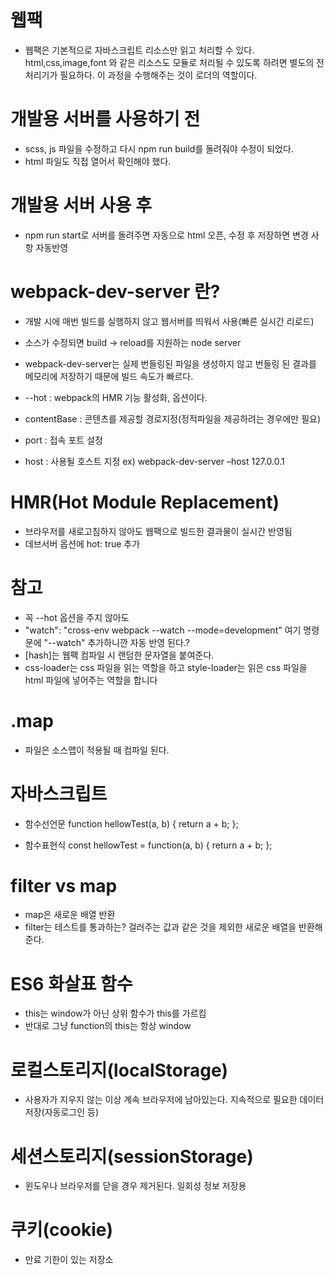 # 웹팩
- 웹팩은 기본적으로 자바스크립트 리소스만 읽고 처리할 수 있다. html,css,image,font 와 같은 리소스도 모듈로 처리될 수 있도록 하려면 
 별도의 전처리기가 필요하다. 이 과정을 수행해주는 것이 로더의 역할이다. 
 
# 개발용 서버를 사용하기 전
- scss, js 파일을 수정하고 다시 npm run build를 돌려줘야 수정이 되었다.
- html 파일도 직접 열어서 확인해야 했다.

# 개발용 서버 사용 후
- npm run start로 서버를 돌려주면 자동으로 html 오픈, 수정 후 저장하면 변경 사항 자동반영

# webpack-dev-server 란?
- 개발 시에 매번 빌드를 실행하지 않고 웹서버를 띄워서 사용(빠른 실시간 리로드)
- 소스가 수정되면 build -> reload를 지원하는 node server
- webpack-dev-server는 실제 번들링된 파일을 생성하지 않고 번들링 된 결과를 메모리에 저장하기 때문에 빌드 속도가 빠르다.

- --hot : webpack의 HMR 기능 활성화, 옵션이다.
- contentBase : 콘텐츠를 제공할 경로지정(정적파일을 제공하려는 경우에만 필요)
- port : 접속 포트 설정
- host : 사용될 호스트 지정 ex) webpack-dev-server –host 127.0.0.1

# HMR(Hot Module Replacement)
- 브라우저를 새로고침하지 않아도 웹팩으로 빌드한 결과물이 실시간 반영됨
- 데브서버 옵션에 hot: true 추가

# 참고
- 꼭 --hot 옵션을 주지 않아도 
- "watch": "cross-env webpack --watch --mode=development" 여기 명령문에 "--watch" 추가하니깐 자동 반영 된다.? 
- [hash]는 웹팩 컴파일 시 랜덤한 문자열을 붙여준다.
- css-loader는 css 파일을 읽는 역할을 하고 style-loader는 읽은 css 파일을 html 파일에 넣어주는 역할을 합니다

# .map 
- 파일은 소스맵이 적용될 때 컴파일 된다.

# 자바스크립트
- 함수선언문
function hellowTest(a, b) {
    return a + b;
};

- 함수표현식
const hellowTest = function(a, b) {
    return a + b;
};

# filter vs map
- map은 새로운 배열 반환
- filter는 테스트를 통과하는? 걸러주는 값과 같은 것을 제외한 새로운 배열을 반환해준다.

# ES6 화살표 함수
- this는 window가 아닌 상위 함수가 this를 가르킴
- 반대로 그냥 function의 this는 항상 window

# 로컬스토리지(localStorage)
- 사용자가 지우지 않는 이상 계속 브라우저에 남아있는다. 지속적으로 필요한 데이터 저장(자동로그인 등)

# 세션스토리지(sessionStorage)
- 윈도우나 브라우저를 닫을 경우 제거된다. 일회성 정보 저장용

# 쿠키(cookie)
- 만료 기한이 있는 저장소